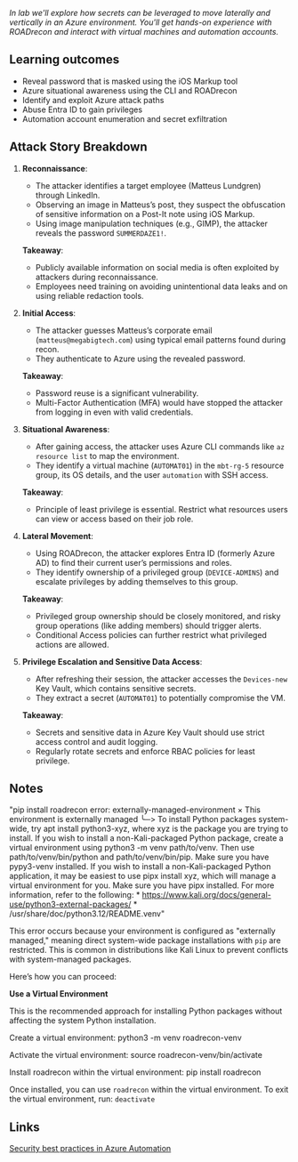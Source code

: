 *In lab we'll explore how secrets can be leveraged to move laterally and vertically in an Azure environment. You'll get hands-on experience with ROADrecon and interact with virtual machines and automation accounts.*

## Learning outcomes 

- Reveal password that is masked using the iOS Markup tool
- Azure situational awareness using the CLI and ROADrecon
- Identify and exploit Azure attack paths
- Abuse Entra ID to gain privileges
- Automation account enumeration and secret exfiltration

## Attack Story Breakdown

1. **Reconnaissance**:
    
    - The attacker identifies a target employee (Matteus Lundgren) through LinkedIn.
    - Observing an image in Matteus’s post, they suspect the obfuscation of sensitive information on a Post-It note using iOS Markup.
    - Using image manipulation techniques (e.g., GIMP), the attacker reveals the password `SUMMERDAZE1!`.
    
    **Takeaway**:
    
    - Publicly available information on social media is often exploited by attackers during reconnaissance.
    - Employees need training on avoiding unintentional data leaks and on using reliable redaction tools.
2. **Initial Access**:
    
    - The attacker guesses Matteus’s corporate email (`matteus@megabigtech.com`) using typical email patterns found during recon.
    - They authenticate to Azure using the revealed password.
    
    **Takeaway**:
    
    - Password reuse is a significant vulnerability.
    - Multi-Factor Authentication (MFA) would have stopped the attacker from logging in even with valid credentials.
3. **Situational Awareness**:
    
    - After gaining access, the attacker uses Azure CLI commands like `az resource list` to map the environment.
    - They identify a virtual machine (`AUTOMAT01`) in the `mbt-rg-5` resource group, its OS details, and the user `automation` with SSH access.
    
    **Takeaway**:
    
    - Principle of least privilege is essential. Restrict what resources users can view or access based on their job role.
4. **Lateral Movement**:
    
    - Using ROADrecon, the attacker explores Entra ID (formerly Azure AD) to find their current user’s permissions and roles.
    - They identify ownership of a privileged group (`DEVICE-ADMINS`) and escalate privileges by adding themselves to this group.
    
    **Takeaway**:
    
    - Privileged group ownership should be closely monitored, and risky group operations (like adding members) should trigger alerts.
    - Conditional Access policies can further restrict what privileged actions are allowed.
5. **Privilege Escalation and Sensitive Data Access**:
    
    - After refreshing their session, the attacker accesses the `Devices-new` Key Vault, which contains sensitive secrets.
    - They extract a secret (`AUTOMAT01`) to potentially compromise the VM.
    
    **Takeaway**:
    
    - Secrets and sensitive data in Azure Key Vault should use strict access control and audit logging.
    - Regularly rotate secrets and enforce RBAC policies for least privilege.

## Notes

"pip install roadrecon error: externally-managed-environment × This environment is externally managed ╰─> To install Python packages system-wide, try apt install python3-xyz, where xyz is the package you are trying to install. If you wish to install a non-Kali-packaged Python package, create a virtual environment using python3 -m venv path/to/venv. Then use path/to/venv/bin/python and path/to/venv/bin/pip. Make sure you have pypy3-venv installed. If you wish to install a non-Kali-packaged Python application, it may be easiest to use pipx install xyz, which will manage a virtual environment for you. Make sure you have pipx installed. For more information, refer to the following: * https://www.kali.org/docs/general-use/python3-external-packages/ * /usr/share/doc/python3.12/README.venv"

This error occurs because your environment is configured as "externally managed," meaning direct system-wide package installations with `pip` are restricted. This is common in distributions like Kali Linux to prevent conflicts with system-managed packages.

Here’s how you can proceed:

**Use a Virtual Environment**

This is the recommended approach for installing Python packages without affecting the system Python installation.

Create a virtual environment: python3 -m venv roadrecon-venv  

Activate the virtual environment: source roadrecon-venv/bin/activate  

Install roadrecon within the virtual environment: pip install roadrecon

Once installed, you can use `roadrecon` within the virtual environment. To exit the virtual environment, run: `deactivate`

## Links
[Security best practices in Azure Automation](https://learn.microsoft.com/en-us/azure/automation/automation-security-guidelines)
